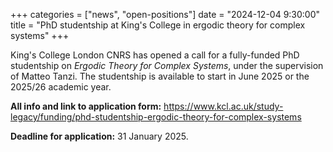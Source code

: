 +++
categories = ["news", "open-positions"]
date = "2024-12-04 9:30:00"
title = "PhD studentship at King's College in ergodic theory for complex systems"
+++

King's College London CNRS has opened a call for a fully-funded PhD studentship on *Ergodic Theory for Complex Systems*,
under the supervision of Matteo Tanzi. The studentship is available to start in June 2025 or the 2025/26 academic year.

**All info and link to application form:** 
<https://www.kcl.ac.uk/study-legacy/funding/phd-studentship-ergodic-theory-for-complex-systems>

**Deadline for application:** 31 January 2025.
